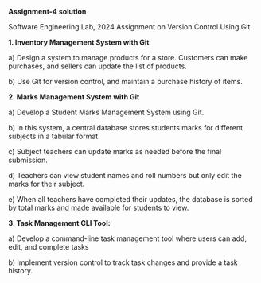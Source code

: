 **Assignment-4 solution**

Software Engineering Lab, 2024
Assignment on Version Control Using Git


**1. Inventory Management System with Git**


a) Design a system to manage products for a store. Customers can make purchases, and
sellers can update the list of products.

b) Use Git for version control, and maintain a purchase history of items.


**2. Marks Management System with Git**


a) Develop a Student Marks Management System using Git.

b) In this system, a central database stores students marks for different subjects in a tabular format.

c) Subject teachers can update marks as needed before the final submission.

d) Teachers can view student names and roll numbers but only edit the marks for their subject.

e) When all teachers have completed their updates, the database is sorted by total marks and
made available for students to view.


**3. Task Management CLI Tool:**


a) Develop a command-line task management tool where users can add, edit, and complete tasks

b) Implement version control to track task changes and provide a task history.
